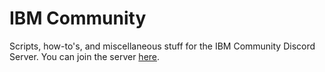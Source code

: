 # IBM Community
Scripts, how-to's, and miscellaneous stuff for the IBM Community Discord Server. You can join the server [here](https://discord.gg/2Jn8xwc).
